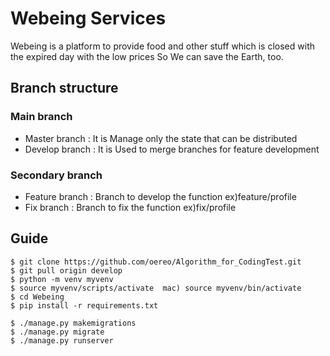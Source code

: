 # Webeing Services

Webeing is a platform to provide food and other stuff which is closed with the expired day with the low prices So We can save the Earth, too.

## Branch structure

### Main branch
* Master branch : It is Manage only the state that can be distributed
* Develop branch : It is Used to merge branches for feature development

### Secondary branch

* Feature branch : Branch to develop the function ex)feature/profile
* Fix branch : Branch to fix the function ex)fix/profile

## Guide

```console
$ git clone https://github.com/oereo/Algorithm_for_CodingTest.git
$ git pull origin develop
$ python -m venv myvenv
$ source myvenv/scripts/activate  mac) source myvenv/bin/activate
$ cd Webeing
$ pip install -r requirements.txt

$ ./manage.py makemigrations
$ ./manage.py migrate
$ ./manage.py runserver
```
